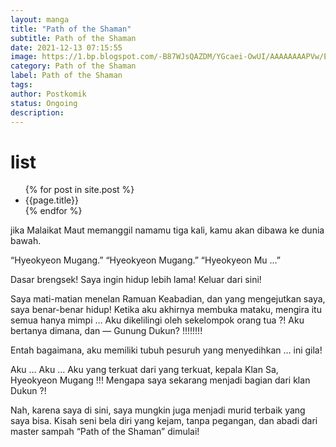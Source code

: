 ```yaml
---
layout: manga
title: "Path of the Shaman"
subtitle: Path of the Shaman
date: 2021-12-13 07:15:55
image: https://1.bp.blogspot.com/-B87WJsQAZDM/YGcaei-OwUI/AAAAAAAAPVw/ENAv6anu0-Y37-182_i_Jx_k52nDE15dwCLcBGAsYHQ/s72-c/path-of-the-shaman-915203-FDmR0W1b.jpg
category: Path of the Shaman
label: Path of the Shaman
tags: 
author: Postkomik
status: Ongoing
description: 
--- 
```


<h1>list</h1>

<ul>
{% for post in site.post %}
<li>{{page.title}}</li>
{% endfor %}
</ul>




jika Malaikat Maut memanggil namamu tiga kali, kamu akan dibawa ke dunia bawah.

“Hyeokyeon Mugang.”
“Hyeokyeon Mugang.”
“Hyeokyeon Mu …”

Dasar brengsek! Saya ingin hidup lebih lama! Keluar dari sini!

Saya mati-matian menelan Ramuan Keabadian, dan yang mengejutkan saya, saya benar-benar hidup! Ketika aku akhirnya membuka mataku, mengira itu semua hanya mimpi … Aku dikelilingi oleh sekelompok orang tua ?! Aku bertanya dimana, dan — Gunung Dukun? !!!!!!!!

Entah bagaimana, aku memiliki tubuh pesuruh yang menyedihkan … ini gila!

Aku … Aku … Aku yang terkuat dari yang terkuat, kepala Klan Sa, Hyeokyeon Mugang !!! Mengapa saya sekarang menjadi bagian dari klan Dukun ?!

Nah, karena saya di sini, saya mungkin juga menjadi murid terbaik yang saya bisa. Kisah seni bela diri yang kejam, tanpa pegangan, dan abadi dari master sampah “Path of the Shaman” dimulai!
